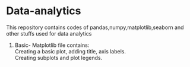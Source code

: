 # Data-analytics
This repository contains codes of pandas,numpy,matplotlib,seaborn and other stuffs used for data analytics
1. Basic- Matplotlib file contains: <br/>
  Creating a basic plot, adding title, axis labels. <br/>
  Creating subplots and plot legends. <br/>
  
